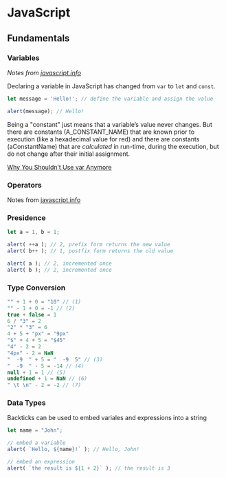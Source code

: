 # JavaScript

## Fundamentals

### Variables

*Notes from [javascript.info](https://javascript.info/variables)*

Declaring a variable in JavaScript has changed from `var` to `let` and `const`.

```javascript
let message = 'Hello!'; // define the variable and assign the value

alert(message); // Hello!
```

Being a "constant" just means that a variable’s value never changes. But there are constants (A_CONSTANT_NAME) that are known prior to execution (like a hexadecimal value for red) and there are constants (aConstantName) that are *calculated* in run-time, during the execution, but do not change after their initial assignment.

[Why You Shouldn’t Use var Anymore](https://hackernoon.com/why-you-shouldnt-use-var-anymore-f109a58b9b70)

### Operators

Notes from [javascript.info](https://javascript.info/operators)

### Presidence

```JavaScript
let a = 1, b = 1;

alert( ++a ); // 2, prefix form returns the new value
alert( b++ ); // 1, postfix form returns the old value

alert( a ); // 2, incremented once
alert( b ); // 2, incremented once
```

### Type Conversion
```JavaScript
"" + 1 + 0 = "10" // (1)
"" - 1 + 0 = -1 // (2)
true + false = 1
6 / "3" = 2
"2" * "3" = 6
4 + 5 + "px" = "9px"
"$" + 4 + 5 = "$45"
"4" - 2 = 2
"4px" - 2 = NaN
"  -9  " + 5 = "  -9  5" // (3)
"  -9  " - 5 = -14 // (4)
null + 1 = 1 // (5)
undefined + 1 = NaN // (6)
" \t \n" - 2 = -2 // (7)
```

### Data Types
Backticks can be used to embed variales and expressions into a string
```javascript
let name = "John";

// embed a variable
alert( `Hello, ${name}!` ); // Hello, John!

// embed an expression
alert( `the result is ${1 + 2}` ); // the result is 3
```

